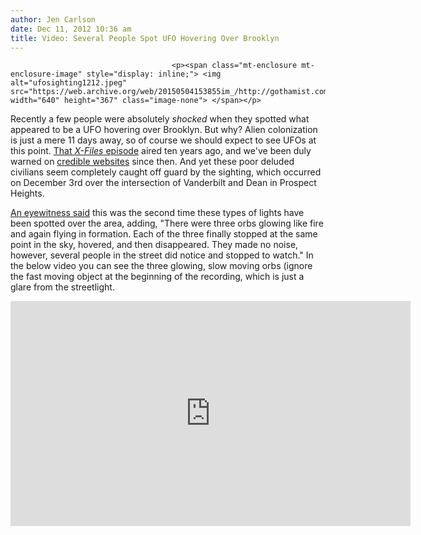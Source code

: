```yaml
---
author: Jen Carlson
date: Dec 11, 2012 10:36 am
title: Video: Several People Spot UFO Hovering Over Brooklyn
---
```


	
										<p><span class="mt-enclosure mt-enclosure-image" style="display: inline;"> <img alt="ufosighting1212.jpeg" src="https://web.archive.org/web/20150504153855im_/http://gothamist.com/attachments/arts_jen/ufosighting1212.jpeg" width="640" height="367" class="image-none"> </span></p>

<p>Recently a few people were absolutely <em>shocked</em> when they spotted what appeared to be a UFO hovering over Brooklyn. But why? Alien colonization is just a mere 11 days away, so of course we should expect to see UFOs at this point. <a href="https://web.archive.org/web/20150504153855/http://gothamist.com/2012/12/04/x-files.php">That <em>X-Files</em> episode</a> aired ten years ago, and we&apos;ve been duly warned on <a href="https://web.archive.org/web/20150504153855/http://www.alienshift.com/id1.html">credible websites</a> since then. And yet these poor deluded civilians seem completely caught off guard by the sighting, which occurred on December 3rd over the intersection of Vanderbilt and Dean in Prospect Heights.</p>

<p><a href="https://web.archive.org/web/20150504153855/http://www.ufosightingsdaily.com/2012/12/three-glowing-ufos-over-brooklyn-new.html">An eyewitness said</a> this was the second time these types of lights have been spotted over the area, adding, &quot;There were three orbs glowing like fire and again flying in formation. Each of the three finally stopped at the same point in the sky, hovered, and then disappeared. They made no noise, however, several people in the street did notice and stopped to watch.&quot; In the below video you can see the three glowing, slow moving orbs (ignore the fast moving object at the beginning of the recording, which is just a glare from the streetlight.</p>

<p><iframe width="640" height="360" src="https://web.archive.org/web/20150504153855if_/http://www.youtube-nocookie.com/embed/iGyQHKwrg5w" frameborder="0" allowfullscreen></iframe></p>					
										
									
				